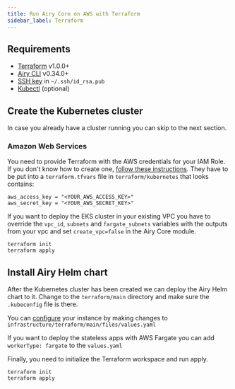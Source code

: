 ```yaml
---
title: Run Airy Core on AWS with Terraform
sidebar_label: Terraform
---
```


## Requirements

- [Terraform](https://learn.hashicorp.com/tutorials/terraform/install-cli) v1.0.0+
- [Airy CLI](https://airy.co/docs/core/cli/introduction) v0.34.0+
- [SSH key](https://www.ssh.com/academy/ssh/keygen) in `~/.ssh/id_rsa.pub`
- [Kubectl](https://kubernetes.io/docs/tasks/tools/) (optional)

## Create the Kubernetes cluster

In case you already have a cluster running you can skip to the next section.

### Amazon Web Services

You need to provide Terraform with the AWS credentials for your IAM Role. If
you don't know how to create one, [follow these
instructions](https://aws.amazon.com/premiumsupport/knowledge-center/create-access-key/).
They have to be put into a `terraform.tfvars` file in `terraform/kubernetes` that looks contains:

```
aws_access_key = "<YOUR_AWS_ACCESS_KEY>"
aws_secret_key = "<YOUR_AWS_SECRET_KEY>"
```

If you want to deploy the EKS cluster in your existing VPC you have to override the
`vpc_id`, `subnets` and `fargate_subnets` variables with the outputs from your
vpc and set `create_vpc=false` in the Airy Core module.

```
terraform init
terraform apply
```

## Install Airy Helm chart

After the Kubernetes cluster has been created we can deploy the Airy Helm chart
to it. Change to the `terraform/main` directory and make sure the `.kubeconfig`
file is there.

You can [configure](https://airy.co/docs/core/getting-started/installation/configuration) your instance by making changes to `infrastructure/terraform/main/files/values.yaml`

If you want to deploy the stateless apps with AWS Fargate you can add
`workerType: fargate` to the `values.yaml`

Finally, you need to initialize the Terraform workspace and run apply.

```
terraform init
terraform apply
```
